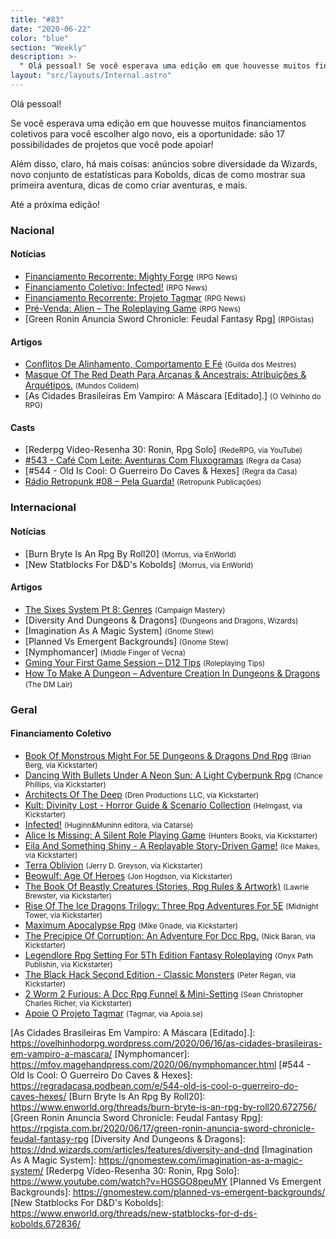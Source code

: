 ```yaml
---
title: "#83"
date: "2020-06-22"
color: "blue"
section: "Weekly"
description: >-
  " Olá pessoal! Se você esperava uma edição em que houvesse muitos financiamentos coletivos para você escolher algo novo, eis a oportunidade: são 17 possibilidades de projetos que você pode apoiar! Além disso, claro, há mais coisas: anúncios sobre diversidade da Wizards, novo conjunto"
layout: "src/layouts/Internal.astro"
---
```


Olá pessoal!

Se você esperava uma edição em que houvesse muitos financiamentos coletivos para você escolher algo novo, eis a oportunidade: são 17 possibilidades de projetos que você pode apoiar!

Além disso, claro, há mais coisas: anúncios sobre diversidade da Wizards, novo conjunto de estatísticas para Kobolds, dicas de como mostrar sua primeira aventura, dicas de como criar aventuras, e mais.

Até a próxima edição!

### Nacional

#### Notícias

- [Financiamento Recorrente: Mighty Forge] <small>(RPG News)</small>
- [Financiamento Coletivo: Infected!] <small>(RPG News)</small>
- [Financiamento Recorrente: Projeto Tagmar] <small>(RPG News)</small>
- [Pré-Venda: Alien – The Roleplaying Game] <small>(RPG News)</small>
- [Green Ronin Anuncia Sword Chronicle: Feudal Fantasy Rpg] <small>(RPGistas)</small>

#### Artigos

- [Conflitos De Alinhamento, Comportamento E Fé] <small>(Guilda dos Mestres)</small>
- [Masque Of The Red Death Para Arcanas &amp; Ancestrais: Atribuições &amp; Arquétipos.] <small>(Mundos Colidem)</small>
- [As Cidades Brasileiras Em Vampiro: A Máscara [Editado].] <small>(O Velhinho do RPG)</small>

#### Casts

- [Rederpg Vídeo-Resenha 30: Ronin, Rpg Solo] <small>(RedeRPG, via YouTube)</small>
- [#543 - Café Com Leite: Aventuras Com Fluxogramas] <small>(Regra da Casa)</small>
- [#544 - Old Is Cool: O Guerreiro Do Caves &amp; Hexes] <small>(Regra da Casa)</small>
- [Rádio Retropunk #08 – Pela Guarda!] <small>(Retropunk Publicações)</small>

### Internacional

#### Notícias

- [Burn Bryte Is An Rpg By Roll20] <small>(Morrus, via EnWorld)</small>
- [New Statblocks For D&amp;D&#039;s Kobolds] <small>(Morrus, via EnWorld)</small>

#### Artigos

- [The Sixes System Pt 8: Genres] <small>(Campaign Mastery)</small>
- [Diversity And Dungeons &amp; Dragons] <small>(Dungeons and Dragons, Wizards)</small>
- [Imagination As A Magic System] <small>(Gnome Stew)</small>
- [Planned Vs Emergent Backgrounds] <small>(Gnome Stew)</small>
- [Nymphomancer] <small>(Middle Finger of Vecna)</small>
- [Gming Your First Game Session – D12 Tips] <small>(Roleplaying Tips)</small>
- [How To Make A Dungeon – Adventure Creation In Dungeons &amp; Dragons] <small>(The DM Lair)</small>

### Geral

#### Financiamento Coletivo

- [Book Of Monstrous Might For 5E Dungeons &amp; Dragons Dnd Rpg] <small>(Brian Berg, via Kickstarter)</small>
- [Dancing With Bullets Under A Neon Sun: A Light Cyberpunk Rpg] <small>(Chance Phillips, via Kickstarter)</small>
- [Architects Of The Deep] <small>(Dren Productions LLC, via Kickstarter)</small>
- [Kult: Divinity Lost - Horror Guide &amp; Scenario Collection] <small>(Helmgast, via Kickstarter)</small>
- [Infected!] <small>(Huginn&amp;Muninn editora, via Catarse)</small>
- [Alice Is Missing: A Silent Role Playing Game] <small>(Hunters Books, via Kickstarter)</small>
- [Eila And Something Shiny - A Replayable Story-Driven Game!] <small>(Ice Makes, via Kickstarter)</small>
- [Terra Oblivion] <small>(Jerry D. Greyson, via Kickstarter)</small>
- [Beowulf: Age Of Heroes] <small>(Jon Hogdson, via Kickstarter)</small>
- [The Book Of Beastly Creatures (Stories, Rpg Rules &amp; Artwork)] <small>(Lawrie Brewster, via Kickstarter)</small>
- [Rise Of The Ice Dragons Trilogy: Three Rpg Adventures For 5E] <small>(Midnight Tower, via Kickstarter)</small>
- [Maximum Apocalypse Rpg] <small>(Mike Gnade, via Kickstarter)</small>
- [The Precipice Of Corruption: An Adventure For Dcc Rpg.] <small>(Nick Baran, via Kickstarter)</small>
- [Legendlore Rpg Setting For 5Th Edition Fantasy Roleplaying] <small>(Onyx Path Publishin, via Kickstarter)</small>
- [The Black Hack Second Edition - Classic Monsters] <small>(Peter Regan, via Kickstarter)</small>
- [2 Worm 2 Furious: A Dcc Rpg Funnel &amp; Mini-Setting] <small>(Sean Christopher Charles Richer, via Kickstarter)</small>
- [Apoie O Projeto Tagmar] <small>(Tagmar, via Apoia.se)</small>

[rise of the ice dragons trilogy: three rpg adventures for 5e]: https://www.kickstarter.com/projects/midnight-tower/rise-of-the-ice-dragons-trilogy-a-book-of-adventures-for-5e
[the precipice of corruption: an adventure for dcc rpg.]: https://www.kickstarter.com/projects/breakerpressgames/the-precipice-of-corruption-an-adventure-for-dcc-rpg
[2 worm 2 furious: a dcc rpg funnel &amp; mini-setting]: https://www.kickstarter.com/projects/stratosfiend-2-zine/2-worm-2-furious-a-dcc-rpg-funnel-and-mini-setting
[the black hack second edition - classic monsters]: https://www.kickstarter.com/projects/1730454032/the-black-hack-second-edition-classic-monsters
[architects of the deep]: https://www.kickstarter.com/projects/drenproductions/architects-of-the-deep
[book of monstrous might for 5e dungeons &amp; dragons dnd rpg]: https://www.kickstarter.com/projects/brianberg/book-of-monstrous-might-for-5e-dungeons-and-dragons-dnd-rpg
[terra oblivion]: https://www.kickstarter.com/projects/1269000670/terra-oblivion
[the book of beastly creatures (stories, rpg rules &amp; artwork)]: https://www.kickstarter.com/projects/lawriebrewster/the-book-of-beastly-creatures-stories-rpg-rules-and-artwork
[kult: divinity lost - horror guide &amp; scenario collection]: https://www.kickstarter.com/projects/helmgast/kult-divinity-lost-horror-guide-and-scenario-collection
[beowulf: age of heroes]: https://www.kickstarter.com/projects/jonhodgsonmaptiles2/beowulf-age-of-heroes
[legendlore rpg setting for 5th edition fantasy roleplaying]: https://www.kickstarter.com/projects/339646881/legendlore-rpg-setting-for-5th-edition-fantasy-roleplaying-0
[eila and something shiny - a replayable story-driven game!]: https://www.kickstarter.com/projects/36768726/eila-and-something-shiny
[dancing with bullets under a neon sun: a light cyberpunk rpg]: https://www.kickstarter.com/projects/apollyonpress/dancing-with-bullets-under-a-neon-sun-a-light-cyberpunk-rpg
[maximum apocalypse rpg]: https://www.kickstarter.com/projects/mikegnade/maximum-apocalypse-rpg
[alice is missing: a silent role playing game]: https://www.kickstarter.com/projects/huntersbooks/alice-is-missing-a-silent-role-playing-game
[financiamento recorrente: mighty forge]: https://newsrpg.wordpress.com/2020/06/17/financiamento-recorrente-mighty-forge/
[financiamento coletivo: infected!]: https://newsrpg.wordpress.com/2020/06/20/financiamento-coletivo/
[infected!]: https://www.catarse.me/infected_rpg
[financiamento recorrente: projeto tagmar]: https://newsrpg.wordpress.com/2020/06/18/financiamento-recorrente-projeto-tagmar/
[apoie o projeto tagmar]: https://apoia.se/tagmar
[the sixes system pt 8: genres]: http://www.campaignmastery.com/blog/the-sixes-system-pt-8-genres/
[conflitos de alinhamento, comportamento e fé]: http://guildadosmestres.com.br/2020/06/15/conflitos-de-alinhamento-comportamento-e-fe/
[masque of the red death para arcanas &amp; ancestrais: atribuições &amp; arquétipos.]: https://www.mundoscolidem.com.br/masque-of-the-red-death-arcanas-ancestrais-parte2/
[gming your first game session – d12 tips]: https://www.roleplayingtips.com/running-games/gming-your-first-game-session-d12-tips-2/
[#543 - café com leite: aventuras com fluxogramas]: https://regradacasa.podbean.com/e/543-cafe-com-leite-aventuras-com-fluxogramas/
[pré-venda: alien – the roleplaying game]: https://newsrpg.wordpress.com/2020/06/16/pre-venda-alien-the-roleplaying-game/
[how to make a dungeon – adventure creation in dungeons &amp; dragons]: https://www.thedmlair.com/2020/06/16/how-to-make-a-dungeon-adventure-creation-in-dungeons-dragons/
[rádio retropunk #08 – pela guarda!]: https://retropunk.com.br/editora/radio-retropunk-08-pela-guarda/

[As Cidades Brasileiras Em Vampiro: A Máscara [Editado].]: https://ovelhinhodorpg.wordpress.com/2020/06/16/as-cidades-brasileiras-em-vampiro-a-mascara/
[Nymphomancer]: https://mfov.magehandpress.com/2020/06/nymphomancer.html
[#544 - Old Is Cool: O Guerreiro Do Caves &amp; Hexes]: https://regradacasa.podbean.com/e/544-old-is-cool-o-guerreiro-do-caves-hexes/
[Burn Bryte Is An Rpg By Roll20]: https://www.enworld.org/threads/burn-bryte-is-an-rpg-by-roll20.672756/
[Green Ronin Anuncia Sword Chronicle: Feudal Fantasy Rpg]: https://rpgista.com.br/2020/06/17/green-ronin-anuncia-sword-chronicle-feudal-fantasy-rpg
[Diversity And Dungeons &amp; Dragons]: https://dnd.wizards.com/articles/features/diversity-and-dnd
[Imagination As A Magic System]: https://gnomestew.com/imagination-as-a-magic-system/
[Rederpg Vídeo-Resenha 30: Ronin, Rpg Solo]: https://www.youtube.com/watch?v=HGSGO8peuMY
[Planned Vs Emergent Backgrounds]: https://gnomestew.com/planned-vs-emergent-backgrounds/
[New Statblocks For D&amp;D&#039;s Kobolds]: https://www.enworld.org/threads/new-statblocks-for-d-ds-kobolds.672836/

